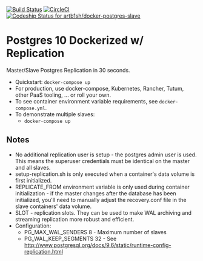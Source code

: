 [![Build Status](https://travis-ci.org/artb1sh/docker-postgres-slave.svg?branch=master)](https://travis-ci.org/artb1sh/docker-postgres-slave)
[![CircleCI](https://circleci.com/gh/artb1sh/docker-postgres-slave.svg?style=svg)](https://circleci.com/gh/artb1sh/docker-postgres-slave)
[ ![Codeship Status for artb1sh/docker-postgres-slave](https://app.codeship.com/projects/62dd49a0-8371-0136-38d0-5ef591fd64b5/status?branch=master)](https://app.codeship.com/projects/302105)

# Postgres 10 Dockerized w/ Replication

Master/Slave Postgres Replication in 30 seconds.

  * Quickstart: `docker-compose up`
  * For production, use docker-compose, Kubernetes, Rancher, Tutum, other PaaS tooling, ... or roll your own.
  * To see container environment variable requirements, see `docker-compose.yml`.
  * To demonstrate multiple slaves:
    * `docker-compose up`

## Notes

   * No additional replication user is setup - the postgres admin user is used. This means the superuser credentials must be identical on the master and all slaves.
   * setup-replication.sh is only executed when a container's data volume is first initialized.
   * REPLICATE_FROM environment variable is only used during container initialization - if the master changes after the database has been initialized, you'll need to manually adjust the recovery.conf file in the slave containers' data volume.
   * SLOT - replication slots. They can be used to make WAL archiving and streaming replication more robust and efficient.
   * Configuration:
     * PG_MAX_WAL_SENDERS 8 - Maximum number of slaves
     * PG_WAL_KEEP_SEGMENTS 32 - See http://www.postgresql.org/docs/9.6/static/runtime-config-replication.html
